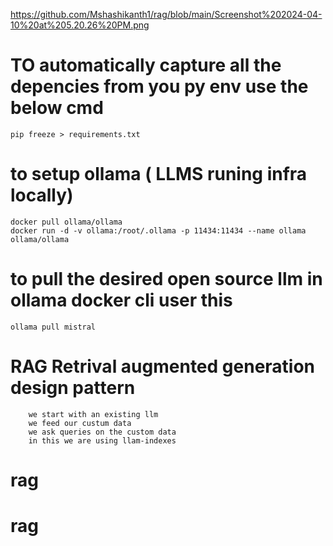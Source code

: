 
https://github.com/Mshashikanth1/rag/blob/main/Screenshot%202024-04-10%20at%205.20.26%20PM.png

# TO automatically capture all the depencies from you py env use the below cmd
```
pip freeze > requirements.txt
```

# to setup ollama ( LLMS runing infra locally) 
```
docker pull ollama/ollama
docker run -d -v ollama:/root/.ollama -p 11434:11434 --name ollama ollama/ollama
```

# to pull the desired open source llm  in ollama docker cli user this
```
ollama pull mistral
```

# RAG Retrival augmented generation design pattern

```
    we start with an existing llm
    we feed our custum data
    we ask queries on the custom data
    in this we are using llam-indexes
```


# rag
# rag
